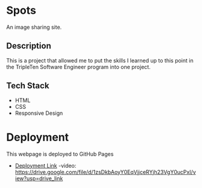 # Spots

An image sharing site.

## Description

This is a project that allowed me to put the skills I learned up to this point in the TripleTen Software Engineer program into one project.

## Tech Stack

- HTML
- CSS
- Responsive Design

# Deployment

This webpage is deployed to GitHub Pages

- [Deployment Link](https://yusorua.github.io/se_project_spots/)
  -video: https://drive.google.com/file/d/1zsDkbAoyY0EqVjjceRYjh23VgY0ucPxI/view?usp=drive_link
